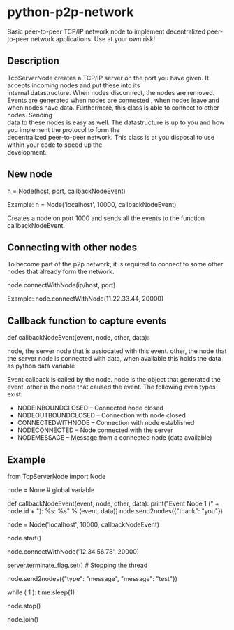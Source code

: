 # python-p2p-network
Basic peer-to-peer TCP/IP network node to implement decentralized peer-to-peer network applications. Use at your own risk!

## Description
TcpServerNode creates a TCP/IP server on the port you have given. It accepts incoming nodes and put these into its  
internal datastructure. When nodes disconnect, the nodes are removed. Events are generated when nodes are connected 
, when nodes leave and when nodes have data. Furthermore, this class is able to connect to other nodes. Sending     
data to these nodes is easy as well. The datastructure is up to you and how you implement the protocol to form the  
decentralized peer-to-peer network. This class is at you disposal to use within your code to speed up the           
development.                                                                                                        

## New node
n = Node(host, port, callbackNodeEvent)

Example: n = Node('localhost', 10000, callbackNodeEvent)

Creates a node on port 1000 and sends all the events to the function callbackNodeEvent.

## Connecting with other nodes
To become part of the p2p network, it is required to connect to some other nodes that already form the network.

node.connectWithNode(ip/host, port)

Example: node.connectWithNode(11.22.33.44, 20000)

## Callback function to capture events
def callbackNodeEvent(event, node, other, data):

node, the server node that is assiocated with this event.
other, the node that the server node is connected with
data, when available this holds the data as python data variable

Event callback is called by the node. node is the object that generated the event. other is the node that caused the event. The following even types exist:
+ NODEINBOUNDCLOSED – Connected node closed
+ NODEOUTBOUNDCLOSED – Connection with node closed
+ CONNECTEDWITHNODE – Connection with node established
+ NODECONNECTED – Node connected with the server
+ NODEMESSAGE – Message from a connected node (data available)

## Example
from TcpServerNode import Node

node = None # global variable

def callbackNodeEvent(event, node, other, data):
   print("Event Node 1 (" + node.id + "): %s: %s" % (event, data))
   node.send2nodes({"thank": "you"})

node = Node('localhost', 10000, callbackNodeEvent)

node.start()

node.connectWithNode('12.34.56.78', 20000)

server.terminate_flag.set() # Stopping the thread

node.send2nodes({"type": "message", "message": "test"})

while ( 1 ):
   time.sleep(1)

node.stop()

node.join()

